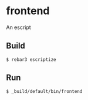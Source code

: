 frontend
=====

An escript

Build
-----

    $ rebar3 escriptize

Run
---

    $ _build/default/bin/frontend
